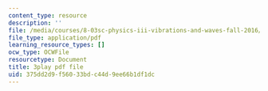 ```yaml
---
content_type: resource
description: ''
file: /media/courses/8-03sc-physics-iii-vibrations-and-waves-fall-2016/375dd2d9f56033bdc44d9ee66b1df1dc_T2n6fVybLcU.pdf
file_type: application/pdf
learning_resource_types: []
ocw_type: OCWFile
resourcetype: Document
title: 3play pdf file
uid: 375dd2d9-f560-33bd-c44d-9ee66b1df1dc
---
```

